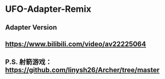# UFO-Adapter-Remix
## Adapter Version
## https://www.bilibili.com/video/av22225064
## P.S. 射箭游戏：https://github.com/linysh26/Archer/tree/master
